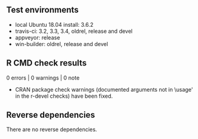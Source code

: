 ## Test environments
* local Ubuntu 18.04 install: 3.6.2
* travis-ci: 3.2, 3.3, 3.4, oldrel, release and devel
* appveyor: release
* win-builder: oldrel, release and devel

## R CMD check results

0 errors | 0 warnings | 0 note

* CRAN package check warnings (documented arguments not in \usage' in the r-devel checks) have been fixed.

## Reverse dependencies

There are no reverse dependencies.
